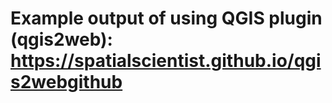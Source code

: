 # Example output of using QGIS plugin (qgis2web): https://spatialscientist.github.io/qgis2webgithub
